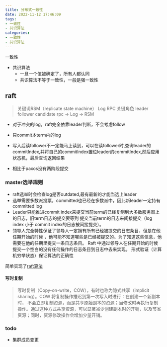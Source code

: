 ```yaml
---
title: 分布式一致性
date: 2022-11-12 17:46:09
tags:
- 一致性
- 共识算法
categories:
- 一致性
- 共识算法
---
```

一致性
* 共识算法 
  * 一旦一个值被确定了，所有人都认同 
  * 共识算法不等于一致性，一般是强一致性
<!-- more -->
## raft
> 关键词RSM（replicate state machine） Log  RPC
> 关键角色 leader follower candidate
> rpc -> Log -> RSM
* 对于冲突的log，raft完全依靠leader判断，不会考虑follow
* 只commit本term内的log
* 写入后读follower不一定能马上读到，可以在读follower时,查询leader的commitIndex,并将自己的commitIndex置位leader的commitIndex,然后应用状态机，最后查询返回结果

* 相比于paxos没有两阶段提交 


### master选举规则
* raft选举时会检查log是否outdated,最有最新的才能当选上leader
* 选举需要多数派投票，committed也已经在多数派中，因此新leader一定持有committed log
* Leader只能推进commit index来提交当前term的已经复制到大多数服务器上的日志，旧term日志的提交要等到
  提交当前term的日志来间接提交（log index 小于 commit index的日志被间接提交）。
* 领导人完全特性保证了领导人一定拥有所有已经被提交的日志条目，但是在他任期开始的时候
，他可能不知道哪些是已经被提交的。为了知道这些信息，他需要在他的任期里提交一条日志条目。
Raft 中通过领导人在任期开始的时候提交一个空白的没有任何操作的日志条目到日志中去来实现。
形式验证（计算机穷举状态）保证算法的正确性

简单实现了[raft算法](https://github.com/Xuwudong/myraft)
#### 写时复制
>写时复制（Copy-on-write，COW），有时也称为隐式共享（implicit sharing）。COW 将复制操作推迟到第一次写入时进行：在创建一个新副本时，
不会立即复制资源，而是共享原始副本的资源；当修改时再执行复制操作。通过这种方式共享资源，可以显著减少创建副本时的开销，以及节省资源；同时，资源修改操作会增加少量开销。





### todo
* 集群成员变更
